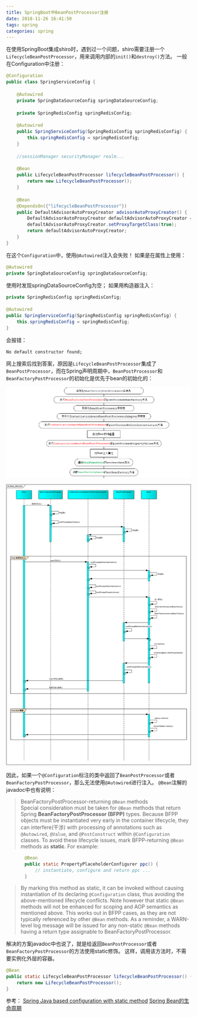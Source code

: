 ```yaml
---
title: SpringBoot中BeanPostProcessor注册
date: 2018-11-26 16:41:50
tags: spring
categories: spring
---
```


在使用SpringBoot集成shiro时，遇到过一个问题，shiro需要注册一个`LifecycleBeanPostProcessor`，用来调用内部的`init()`和`destroy()`方法。
一般在Configuration中注册：
```java
@Configuration
public class SpringServiceConfig {

    @Autowired
    private SpringDataSourceConfig springDataSourceConfig;

    private SpringRedisConfig springRedisConfig;

    @Autowired
    public SpringServiceConfig(SpringRedisConfig springRedisConfig) {
        this.springRedisConfig = springRedisConfig;
    }

    //sessionManager securityManager realm...

    @Bean
    public LifecycleBeanPostProcessor lifecycleBeanPostProcessor() {
        return new LifecycleBeanPostProcessor();
    }

    @Bean
    @DependsOn({"lifecycleBeanPostProcessor"})
    public DefaultAdvisorAutoProxyCreator advisorAutoProxyCreator() {
        DefaultAdvisorAutoProxyCreator defaultAdvisorAutoProxyCreator = new DefaultAdvisorAutoProxyCreator();
        defaultAdvisorAutoProxyCreator.setProxyTargetClass(true);
        return defaultAdvisorAutoProxyCreator;
    }
}
```

<!-- more -->

在这个`Configuration`中，使用`@Autowired`注入会失败！
如果是在属性上使用：
```java
@Autowired
private SpringDataSourceConfig springDataSourceConfig;
```
使用时发现springDataSourceConfig为空；
如果用构造器注入：
```java
private SpringRedisConfig springRedisConfig;

@Autowired
public SpringServiceConfig(SpringRedisConfig springRedisConfig) {
    this.springRedisConfig = springRedisConfig;
}
```
会报错：
```
No default constructor found;
```

网上搜索后找到答案，原因是`LifecycleBeanPostProcessor`集成了`BeanPostProcessor`，而在Spring声明周期中，`BeanPostProcessor`和`BeanFactoryPostProcessor`的初始化是优先于bean的初始化的：

![](/images/spring0.png)

![](/images/spring1.png)

因此，如果一个`@Configuration`标注的类中返回了`BeanPostProcessor`或者`BeanFactoryPostProcessor`，那么无法使用`@Autowired`进行注入。
`@Bean`注解的javadoc中也有说明：
> BeanFactoryPostProcessor-returning `@Bean` methods <br>
Special consideration must be taken for `@Bean` methods that return Spring __BeanFactoryPostProcessor (BFPP)__ types. Because BFPP objects must be instantiated very early in the container lifecycle, they can interfere(干涉) with processing of annotations such as `@Autowired`, `@Value`, and `@PostConstruct` within `@Configuration` classes. To avoid these lifecycle issues, mark BFPP-returning `@Bean` methods as __static__. For example:
```java
       @Bean
       public static PropertyPlaceholderConfigurer ppc() {
           // instantiate, configure and return ppc ...
       }
```
> By marking this method as static, it can be invoked without causing instantiation of its declaring `@Configuration` class, thus avoiding the above-mentioned lifecycle conflicts. Note however that static `@Bean` methods will not be enhanced for scoping and AOP semantics as mentioned above. This works out in BFPP cases, as they are not typically referenced by other `@Bean` methods. As a reminder, a WARN-level log message will be issued for any non-static `@Bean` methods having a return type assignable to BeanFactoryPostProcessor.

解决的方案javadoc中也说了，就是给返回`BeanPostProcessor`或者`BeanFactoryPostProcessor`的方法使用static修饰。
这样，调用该方法时，不需要实例化外层的容器。

```java
@Bean
public static LifecycleBeanPostProcessor lifecycleBeanPostProcessor() {
    return new LifecycleBeanPostProcessor();
}
```


参考：
[Spring Java based configuration with static method](https://stackoverflow.com/questions/31763257/spring-java-based-configuration-with-static-method)
[Spring Bean的生命周期](https://www.cnblogs.com/zrtqsk/p/3735273.html)

